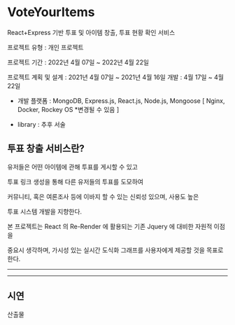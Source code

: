# VoteYourItems

React+Express 기반 투표 및 아이템 창출, 투표 현황 확인 서비스

프로젝트 유형 : 개인 프로젝트

프로젝트 기간 : 2022년 4월 07일 ~ 2022년 4월 22일

프로젝트 계획 및 설계 : 2021년 4월 07일 ~ 2021년 4월 16일
개발 : 4월 17일 ~ 4월 22일

* 개발 플랫폼 : MongoDB, Express.js, React.js, Node.js, Mongoose [ Nginx, Docker, Rockey OS *변경될 수 있음 ] 
 
* library : 추후 서술
  
 
  
  
 ## 투표 창출 서비스란?
   
   유저들은 어떤 아이템에 관해 투표를 게시할 수 있고 
   
   투표 링크 생성을 통해 다른 유저들의 투표를 도모하여
   
   커뮤니티, 혹은 여론조사 등에 이바지 할 수 있는 신뢰성 있으며, 사용도 높은
   
   투표 시스템 개발을 지향한다.
   
   
   
   본 프로젝트는 React 의 Re-Render 에 활용되는 기존 Jquery 에 대비한 자원적 이점을
   
   중요시 생각하며, 가시성 있는 실시간 도식화 그래프를 사용자에게 제공할 것을 목표로 한다.
   
  ------------------



  ------------------
  
  시연 
  ------------------
  산출물
